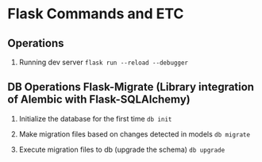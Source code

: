 # Flask Commands and ETC

## Operations

1. Running dev server ```flask run --reload --debugger```


## DB Operations Flask-Migrate (Library integration of Alembic with Flask-SQLAlchemy)

1. Initialize the database for the first time ``` db init ```

2. Make migration files based on changes detected in models ``` db migrate ```

3. Execute migration files to db  (upgrade the schema) ``` db upgrade ``` 